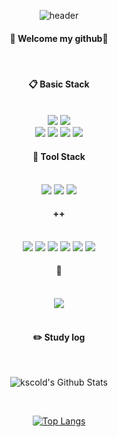 <div align="center">

![header](https://capsule-render.vercel.app/api?type=transparent&fontColor=703ee5&text=until%20full%20stack&height=150&fontSize=60&desc=정진!&descAlignY=75&descAlign=60)

####  :wave: Welcome my github:wave:

<br/>

####  :clipboard: Basic Stack

<br/>

<img src="https://img.shields.io/badge/HTML5-E34F26?style=for-the-badge&logo=HTML5&logoColor=white">
<img src="https://img.shields.io/badge/CSS-1572B6?style=for-the-badge&logo=CSS3&logoColor=white"> <br>
<img src="https://img.shields.io/badge/JavaScript-F7DF1E?style=for-the-badge&logo=JavaScript&logoColor=white">
<img src="https://img.shields.io/badge/c-00599C?style=for-the-badge&logo=c%2B%2B&logoColor=white">
<img src="https://img.shields.io/badge/python-3776AB?style=for-the-badge&logo=python&logoColor=white">
<img src="https://img.shields.io/badge/node.js-339933?style=for-the-badge&logo=Node.js&logoColor=white"> 

####  :wrench: Tool Stack

<br/>

<img src="https://img.shields.io/badge/React-61DAFB?style=for-the-badge&logo=React&logoColor=black"/>
<img src="https://img.shields.io/badge/Next.js-000000?style=for-the-badge&logo=Next.js&logoColor=white"/>
<img src="https://img.shields.io/badge/Typescript-3178C6?style=for-the-badge&logo=Typescript&logoColor=white"/>

####  ++

<br/>

<img src="https://img.shields.io/badge/github-181717?style=for-the-badge&logo=github&logoColor=white">
<img src="https://img.shields.io/badge/VSCode-007ACC?style=for-the-badge&logo=VisualStudioCode&logoColor=white">
<img src="https://img.shields.io/badge/intellijidea-000000?style=for-the-badge&logo=IntellijIDEA&logoColor=white">
<img src="https://img.shields.io/badge/linux-FCC624?style=for-the-badge&logo=linux&logoColor=white">
<img src="https://img.shields.io/badge/pycharm-000000?style=for-the-badge&logo=pycharm&logoColor=white">
<img src="https://img.shields.io/badge/eclipseide-2C2255?style=for-the-badge&logo=eclipseide&logoColor=white">




####  :call_me_hand:

<br/>

<a href="https://www.instagram.com/ks_cold/">
    <img 
        src="http://img.shields.io/badge/-Instagram-black?style=flat&logo=Instagram&link=https://instagram.com/ks_cold/"
        style="height : auto; margin-left : 10px; margin-right : 10px;"/>
</a>

<br/>
<br/>

#### :pencil2: Study log

<br/>

![kscold's Github Stats](https://github-readme-stats.vercel.app/api?username=kscold&show_icons=true)

<br/>

 [![Top Langs](https://github-readme-stats.vercel.app/api/top-langs/?username=kscold&hide=jupyter%20notebook&layout=compact)](https://github.com/kscold/github-readme-stats)

</div>
